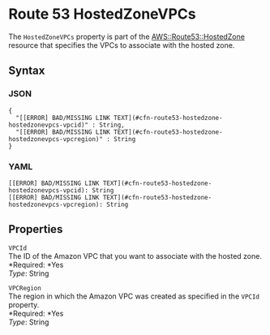 # Route 53 HostedZoneVPCs<a name="aws-resource-route53-hostedzone-hostedzonevpcs"></a>

The `HostedZoneVPCs` property is part of the [AWS::Route53::HostedZone](aws-resource-route53-hostedzone.md) resource that specifies the VPCs to associate with the hosted zone\.

## Syntax<a name="w3ab2c21c14e1467b5"></a>

### JSON<a name="aws-properties-route53-hostedzone-hostedzonevpcs-syntax.json"></a>

```
{
  "[[ERROR] BAD/MISSING LINK TEXT](#cfn-route53-hostedzone-hostedzonevpcs-vpcid)" : String,
  "[[ERROR] BAD/MISSING LINK TEXT](#cfn-route53-hostedzone-hostedzonevpcs-vpcregion)" : String
}
```

### YAML<a name="aws-properties-route53-hostedzone-hostedzonevpcs-syntax.yaml"></a>

```
[[ERROR] BAD/MISSING LINK TEXT](#cfn-route53-hostedzone-hostedzonevpcs-vpcid): String
[[ERROR] BAD/MISSING LINK TEXT](#cfn-route53-hostedzone-hostedzonevpcs-vpcregion): String
```

## Properties<a name="w3ab2c21c14e1467b7"></a>

`VPCId`  
The ID of the Amazon VPC that you want to associate with the hosted zone\.  
*Required: *Yes  
*Type*: String

`VPCRegion`  
The region in which the Amazon VPC was created as specified in the `VPCId` property\.  
*Required: *Yes  
*Type*: String